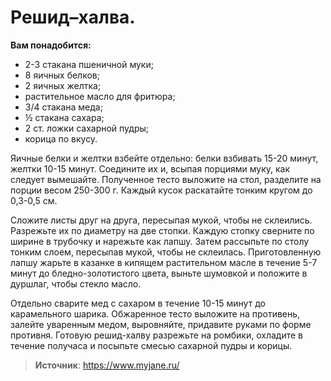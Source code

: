 # Решид–халва.

**Вам понадобится:**

- 2-3 стакана пшеничной муки;
- 8 яичных белков;
- 2 яичных желтка;
- растительное масло для фритюра;
- 3/4 стакана меда;
- ½ стакана сахара;
- 2 ст. ложки сахарной пудры;
- корица по вкусу.

Яичные белки и желтки взбейте отдельно: белки взбивать 15-20 минут, желтки 10-15 минут. Соедините их и, всыпая порциями муку, как следует вымешайте. Полученное тесто выложите на стол, разделите на порции весом 250-300 г. Каждый кусок раскатайте тонким кругом до 0,3-0,5 см.

Сложите листы друг на друга, пересыпая мукой, чтобы не склеились. Разрежьте их по диаметру на две стопки. Каждую стопку сверните по ширине в трубочку и нарежьте как лапшу. Затем рассыпьте по столу тонким слоем, пересыпав мукой, чтобы не склеилась. Приготовленную лапшу жарьте в казанке в кипящем растительном масле в течение 5-7 минут до бледно-золотистого цвета, выньте шумовкой и положите в дуршлаг, чтобы стекло масло.

Отдельно сварите мед с сахаром в течение 10-15 минут до карамельного шарика. Обжаренное тесто выложите на противень, залейте уваренным медом, выровняйте, придавите руками по форме противня. Готовую решид-халву разрежьте на ромбики, охладите в течение получаса и посыпьте смесью сахарной пудры и корицы.

> **Источник**:  https://www.myjane.ru/
